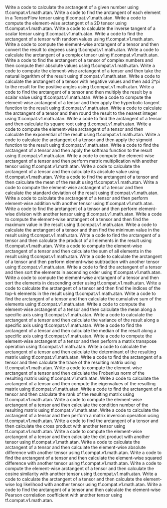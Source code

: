 Write a code to calculate the arctangent of a given number using tf.compat.v1.math.atan.
Write a code to find the arctangent of each element in a TensorFlow tensor using tf.compat.v1.math.atan.
Write a code to compute the element-wise arctangent of a 2D tensor using tf.compat.v1.math.atan.
Write a code to calculate the inverse tangent of a scalar tensor using tf.compat.v1.math.atan.
Write a code to find the arctangent of a tensor with random values using tf.compat.v1.math.atan.
Write a code to compute the element-wise arctangent of a tensor and then convert the result to degrees using tf.compat.v1.math.atan.
Write a code to calculate the arctangent of a complex tensor using tf.compat.v1.math.atan.
Write a code to find the arctangent of a tensor of complex numbers and then compute their absolute values using tf.compat.v1.math.atan.
Write a code to compute the element-wise arctangent of a tensor and then take the natural logarithm of the result using tf.compat.v1.math.atan.
Write a code to calculate the arctangent of a tensor with negative values and then add 2*pi to the result for the positive angles using tf.compat.v1.math.atan.
Write a code to find the arctangent of a tensor and then multiply the result by a scalar value using tf.compat.v1.math.atan.
Write a code to compute the element-wise arctangent of a tensor and then apply the hyperbolic tangent function to the result using tf.compat.v1.math.atan.
Write a code to calculate the arctangent of a tensor and then round the result to the nearest integer using tf.compat.v1.math.atan.
Write a code to find the arctangent of a tensor and then calculate its square root using tf.compat.v1.math.atan.
Write a code to compute the element-wise arctangent of a tensor and then calculate the exponential of the result using tf.compat.v1.math.atan.
Write a code to calculate the arctangent of a tensor and then apply the sigmoid function to the result using tf.compat.v1.math.atan.
Write a code to find the arctangent of a tensor and then apply the softmax function to the result using tf.compat.v1.math.atan.
Write a code to compute the element-wise arctangent of a tensor and then perform matrix multiplication with another tensor using tf.compat.v1.math.atan.
Write a code to calculate the arctangent of a tensor and then calculate its absolute value using tf.compat.v1.math.atan.
Write a code to find the arctangent of a tensor and then calculate the mean of the result using tf.compat.v1.math.atan.
Write a code to compute the element-wise arctangent of a tensor and then calculate the standard deviation of the result using tf.compat.v1.math.atan.
Write a code to calculate the arctangent of a tensor and then perform element-wise addition with another tensor using tf.compat.v1.math.atan.
Write a code to find the arctangent of a tensor and then perform element-wise division with another tensor using tf.compat.v1.math.atan.
Write a code to compute the element-wise arctangent of a tensor and then find the maximum value in the result using tf.compat.v1.math.atan.
Write a code to calculate the arctangent of a tensor and then find the minimum value in the result using tf.compat.v1.math.atan.
Write a code to find the arctangent of a tensor and then calculate the product of all elements in the result using tf.compat.v1.math.atan.
Write a code to compute the element-wise arctangent of a tensor and then calculate the sum of all elements in the result using tf.compat.v1.math.atan.
Write a code to calculate the arctangent of a tensor and then perform element-wise subtraction with another tensor using tf.compat.v1.math.atan.
Write a code to find the arctangent of a tensor and then sort the elements in ascending order using tf.compat.v1.math.atan.
Write a code to compute the element-wise arctangent of a tensor and then sort the elements in descending order using tf.compat.v1.math.atan.
Write a code to calculate the arctangent of a tensor and then find the indices of the top-k elements in the result using tf.compat.v1.math.atan.
Write a code to find the arctangent of a tensor and then calculate the cumulative sum of the elements using tf.compat.v1.math.atan.
Write a code to compute the element-wise arctangent of a tensor and then calculate the mean along a specific axis using tf.compat.v1.math.atan.
Write a code to calculate the arctangent of a tensor and then calculate the variance of the result along a specific axis using tf.compat.v1.math.atan.
Write a code to find the arctangent of a tensor and then calculate the median of the result along a specific axis using tf.compat.v1.math.atan.
Write a code to compute the element-wise arctangent of a tensor and then perform a matrix transpose operation using tf.compat.v1.math.atan.
Write a code to calculate the arctangent of a tensor and then calculate the determinant of the resulting matrix using tf.compat.v1.math.atan.
Write a code to find the arctangent of a tensor and then calculate the trace of the resulting matrix using tf.compat.v1.math.atan.
Write a code to compute the element-wise arctangent of a tensor and then calculate the Frobenius norm of the resulting matrix using tf.compat.v1.math.atan.
Write a code to calculate the arctangent of a tensor and then compute the eigenvalues of the resulting matrix using tf.compat.v1.math.atan.
Write a code to find the arctangent of a tensor and then calculate the rank of the resulting matrix using tf.compat.v1.math.atan.
Write a code to compute the element-wise arctangent of a tensor and then calculate the condition number of the resulting matrix using tf.compat.v1.math.atan.
Write a code to calculate the arctangent of a tensor and then perform a matrix inversion operation using tf.compat.v1.math.atan.
Write a code to find the arctangent of a tensor and then calculate the cross product with another tensor using tf.compat.v1.math.atan.
Write a code to compute the element-wise arctangent of a tensor and then calculate the dot product with another tensor using tf.compat.v1.math.atan.
Write a code to calculate the arctangent of a tensor and then calculate the element-wise absolute difference with another tensor using tf.compat.v1.math.atan.
Write a code to find the arctangent of a tensor and then calculate the element-wise squared difference with another tensor using tf.compat.v1.math.atan.
Write a code to compute the element-wise arctangent of a tensor and then calculate the cosine similarity with another tensor using tf.compat.v1.math.atan.
Write a code to calculate the arctangent of a tensor and then calculate the element-wise log likelihood with another tensor using tf.compat.v1.math.atan.
Write a code to find the arctangent of a tensor and then calculate the element-wise Pearson correlation coefficient with another tensor using tf.compat.v1.math.atan.